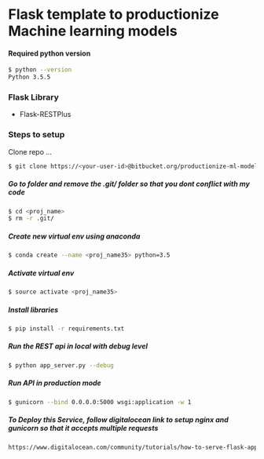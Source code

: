 # Flask template to productionize Machine learning models
#### Required python version
```sh
$ python --version
Python 3.5.5
```

### Flask Library
* Flask-RESTPlus

### Steps to setup
Clone repo ...

```sh
$ git clone https://<your-user-id>@bitbucket.org/productionize-ml-model.git
```

##### Go to folder and remove the .git/ folder so that you dont conflict with my code

```sh
$ cd <proj_name>
$ rm -r .git/
```

##### Create new virtual env using anaconda
```sh
$ conda create --name <proj_name35> python=3.5
```

##### Activate virtual env
```sh
$ source activate <proj_name35>
```

##### Install libraries

```sh
$ pip install -r requirements.txt
```
##### Run the REST api in local with debug level
```sh
$ python app_server.py --debug
```
##### Run API in production mode
```sh
$ gunicorn --bind 0.0.0.0:5000 wsgi:application -w 1
```

##### To Deploy this Service, follow digitalocean link to setup nginx and gunicorn so that it accepts multiple requests
```sh
https://www.digitalocean.com/community/tutorials/how-to-serve-flask-applications-with-gunicorn-and-nginx-on-ubuntu-16-04
```
